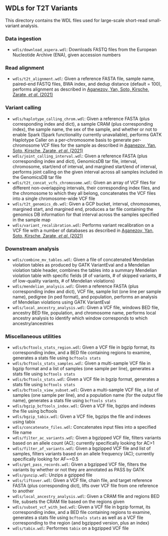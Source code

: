 ## WDLs for T2T Variants
This directory contains the WDL files used for large-scale short-read small-variant analysis.
### Data ingestion
- `wdls/download_aspera.wdl`: Downloads FASTQ files from the European Nucleotide Archive (ENA), given accession numbers
### Read alignment
- `wdls/t2t_alignment.wdl`: Given a reference FASTA file, sample name, paired-end FASTQ files, BWA index, and dedup distance (default = 100), performs alignment as described in [Aganezov, Yan, Soto, Kirsche, Zarate, *et al*. (2021)](https://doi.org/10.1101/2021.07.12.452063)
### Variant calling
- `wdls/haplotype_calling_chrom.wdl`: Given a reference FASTA (plus corresponding index and dict), a sample CRAM (plus corresponding index), the sample name, the sex of the sample, and whether or not to enable Spark (Spark functionality currently unavailable), performs GATK Haplotype Caller on a per-chromosome basis to generate per-chromosome VCF files for the sample as described in [Aganezov, Yan, Soto, Kirsche, Zarate, *et al*. (2021)](https://doi.org/10.1101/2021.07.12.452063)
- `wdls/joint_calling_interval.wdl`: Given a reference FASTA (plus corresponding index and dict), GenomicsDB tar file, interval, chromosome, start/end of interval, and margined start/end of interval, performs joint calling on the given interval across all samples included in the GenomicsDB tar file
- `wdls/t2t_concat_vcfs_chromosome.wdl`: Given an array of VCF files for different non-overlapping intervals, their corresponding index files, and the chromosome to which they all belong, concatenates the VCF files into a single chromosome-wide VCF file
- `wdls/t2t_genomics_db.wdl`: Given a GCP bucket, interval, chromosomes, margined start, and margined end, produces a tar file containing the genomics DB information for that interval across the samples specified in the sample map
- `wdls/variant_recalibration.wdl`: Performs variant recalibration on a VCF file with a number of databases as described in [Aganezov, Yan, Soto, Kirsche, Zarate, *et al*. (2021)](https://doi.org/10.1101/2021.07.12.452063)
### Downstream analysis
- `wdls/combine_mv_tables.wdl`: Given a file of concatenated Mendelian violation tables as produced by GATK VariantEval and a Mendelian violation table header, combines the tables into a summary Mendelian violation table with specific fields (# of variants, # of skipped variants, # of low-quality variants, # of Mendelian violations)
- `wdls/mendelian_analysis.wdl`: Given a reference FASTA (plus corresponding index and dict), VCF file, sample list (one line per sample name), pedigree (in ped format), and population, performs an analysis of Mendelian violations using GATK VariantEval
- `wdls/local_ancestry_analysis.wdl`: Given a VCF file, windows BED file, ancestry BED file, population, and chromosome name, performs local ancestry analysis to identify which window corresponds to which ancestry/ancestries
### Miscellaneous utilities
- `wdls/bcftools_stats_region.wdl`: Given a VCF file in bgzip format, its corresponding index, and a BED file containing regions to examine, generates a stats file using `bcftools stats`
- `wdls/bcftools_stats_samples.wdl`: Given a multi-sample VCF file in bgzip format and a list of samples (one sample per line), generates a stats file using `bcftools stats`
- `wdls/bcftools_stats.wdl`: Given a VCF file in bgzip format, generates a stats file using `bcftools stats`
- `wdls/bcftools_view_subset.wdl`: Given a multi-sample VCF file, a list of samples (one sample per line), and a population name (for the output file name), generates a stats file using `bcftools stats`
- `wdls/bgzip_bcftools_index.wdl`: Given a VCF file, bgzips and indexes the file using bcftools
- `wdls/bgzip_tabix.wdl`: Given a VCF file, bgzips the file and indexes using tabix
- `wdls/concatenate_files.wdl`: Concatenates input files into a specified file name
- `wdls/filter_ac_variants.wdl`: Given a bgzipped VCF file, filters variants based on an allele count (AC); currently specifically looking for AC>1
- `wdls/filter_af_variants.wdl`: Given a bgzipped VCF file and list of samples, filters variants based on an allele frequency (AC); currently specifically looking for AF~=0.5
- `wdls/get_pass_records.wdl`: Given a bgzipped VCF file, filters the variants by whether or not they are annotated as PASS by GATK
- `wdls/gunzip.wdl`: Unzips a gzipped file
- `wdls/liftover.wdl`: Given a VCF file, chain file, and target reference FASTA (plus corresponding dict), lifts over VCF file from one reference to another
- `wdls/local_ancestry_analysis.wdl`: Given a CRAM file and regions BED file, subsets the CRAM file based on the regions given
- `wdls/subset_vcf_with_bed.wdl`: Given a VCF file in bgzip format, its corresponding index, and a BED file containing regions to examine, generates a stats file using `bcftools stats` as well as a VCF file corresponding to the region (and bgzipped version, plus an index)
- `wdls/tabix.wdl`: Performes `tabix` on a bgzipped VCF file
